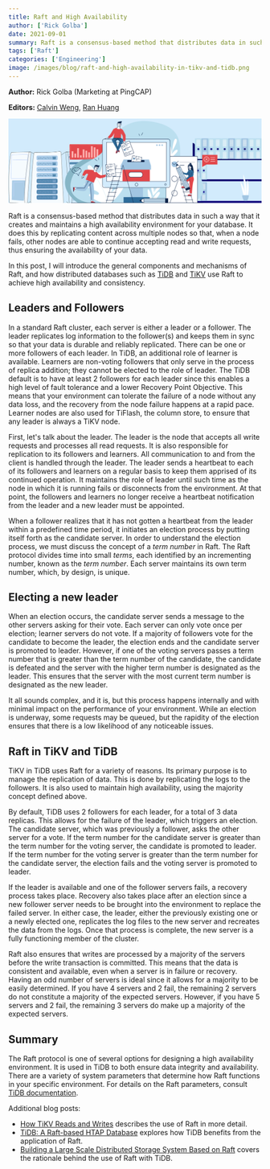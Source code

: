 ```yaml
---
title: Raft and High Availability
author: ['Rick Golba']
date: 2021-09-01
summary: Raft is a consensus-based method that distributes data in such a way that it creates and maintains a high availability environment for your database. This article introduces the general components and mechanisms of Raft, and how distributed databases such as TiDB and TiKV use Raft to achieve high availability and consistency.
tags: ['Raft']
categories: ['Engineering']
image: /images/blog/raft-and-high-availability-in-tikv-and-tidb.png
---
```


**Author:** Rick Golba (Marketing at PingCAP)

**Editors:** [Calvin Weng](https://github.com/dcalvin), [Ran Huang](https://github.com/ran-huang)

![Raft and High Availability in TiKV and TiDB](media/raft-and-high-availability-in-tikv-and-tidb.png)

Raft is a consensus-based method that distributes data in such a way that it creates and maintains a high availability environment for your database. It does this by replicating content across multiple nodes so that, when a node fails, other nodes are able to continue accepting read and write requests, thus ensuring the availability of your data.

In this post, I will introduce the general components and mechanisms of Raft, and how distributed databases such as [TiDB](https://pingcap.com/products/tidb) and [TiKV](https://tikv.org/) use Raft to achieve high availability and consistency.

## Leaders and Followers

In a standard Raft cluster, each server is either a leader or a follower. The leader replicates log information to the follower(s) and keeps them in sync so that your data is durable and reliably replicated. There can be one or more followers of each leader. In TiDB, an additional role of learner is available. Learners are non-voting followers that only serve in the process of replica addition; they cannot be elected to the role of leader. The TiDB default is to have at least 2 followers for each leader since this enables a high level of fault tolerance and a lower Recovery Point Objective. This means that your environment can tolerate the failure of a node without any data loss, and the recovery from the node failure happens at a rapid pace. Learner nodes are also used for TiFlash, the column store, to ensure that any leader is always a TiKV node.

First, let's talk about the leader. The leader is the node that accepts all write requests and processes all read requests. It is also responsible for replication to its followers and learners. All communication to and from the client is handled through the leader. The leader sends a heartbeat to each of its followers and learners on a regular basis to keep them apprised of its continued operation. It maintains the role of leader until such time as the node in which it is running fails or disconnects from the environment. At that point, the followers and learners no longer receive a heartbeat notification from the leader and a new leader must be appointed.

When a follower realizes that it has not gotten a heartbeat from the leader within a predefined time period, it initiates an election process by putting itself forth as the candidate server. In order to understand the election process, we must discuss the concept of a _term number_ in Raft. The Raft protocol divides time into small _terms_, each identified by an incrementing number, known as the _term number_. Each server maintains its own term number, which, by design, is unique.

## Electing a new leader

When an election occurs, the candidate server sends a message to the other servers asking for their vote. Each server can only vote once per election; learner servers do not vote. If a majority of followers vote for the candidate to become the leader, the election ends and the candidate server is promoted to leader. However, if one of the voting servers passes a term number that is greater than the term number of the candidate, the candidate is defeated and the server with the higher term number is designated as the leader. This ensures that the server with the most current term number is designated as the new leader.

It all sounds complex, and it is, but this process happens internally and with minimal impact on the performance of your environment. While an election is underway, some requests may be queued, but the rapidity of the election ensures that there is a low likelihood of any noticeable issues.

## Raft in TiKV and TiDB

TiKV in TiDB uses Raft for a variety of reasons. Its primary purpose is to manage the replication of data. This is done by replicating the logs to the followers. It is also used to maintain high availability, using the majority concept defined above.

By default, TiDB uses 2 followers for each leader, for a total of 3 data replicas. This allows for the failure of the leader, which triggers an election. The candidate server, which was previously a follower, asks the other server for a vote. If the term number for the candidate server is greater than the term number for the voting server, the candidate is promoted to leader. If the term number for the voting server is greater than the term number for the candidate server, the election fails and the voting server is promoted to leader.

If the leader is available and one of the follower servers fails, a recovery process takes place. Recovery also takes place after an election since a new follower server needs to be brought into the environment to replace the failed server. In either case, the leader, either the previously existing one or a newly elected one, replicates the log files to the new server and recreates the data from the logs. Once that process is complete, the new server is a fully functioning member of the cluster.

Raft also ensures that writes are processed by a majority of the servers before the write transaction is committed. This means that the data is consistent and available, even when a server is in failure or recovery. Having an odd number of servers is ideal since it allows for a majority to be easily determined. If you have 4 servers and 2 fail, the remaining 2 servers do not constitute a majority of the expected servers. However, if you have 5 servers and 2 fail, the remaining 3 servers do make up a majority of the expected servers.

## Summary

The Raft protocol is one of several options for designing a high availability environment. It is used in TiDB to both ensure data integrity and availability. There are a variety of system parameters that determine how Raft functions in your specific environment. For details on the Raft parameters, consult [TiDB documentation](https://docs.pingcap.com/tidb/stable/tikv-configuration-file).

Additional blog posts:

* [How TiKV Reads and Writes](https://pingcap.com/blog/how-tikv-reads-and-writes) describes the use of Raft in more detail.
* [TiDB: A Raft-based HTAP Database](http://www.vldb.org/pvldb/vol13/p3072-huang.pdf) explores how TiDB benefits from the application of Raft.
* [Building a Large Scale Distributed Storage System Based on Raft](https://pingcap.com/blog/building-a-large-scale-distributed-storage-system-based-on-raft) covers the rationale behind the use of Raft with TiDB.
